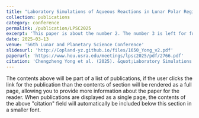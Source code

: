 ```yaml
---
title: "Laboratory Simulations of Aqueous Reactions in Lunar Polar Regions"
collection: publications
category: conference
permalink: /publication/LPSC2025
excerpt: 'This paper is about the number 2. The number 3 is left for future work.'
date: 2025-03-13
venue: '56th Lunar and Planetary Science Conference'
slidesurl: 'http://Copland-yz.github.io/files/1650_Yong_v2.pdf'
paperurl: 'https://www.hou.usra.edu/meetings/lpsc2025/pdf/2766.pdf'
citation: 'Chengzheng Yong et al. (2025). &quot;Laboratory Simulations of Aqueous Reactions in Lunar Polar Regions.&quot; <i>56th LPSC</i>. Abstract #2766.'
---
```


The contents above will be part of a list of publications, if the user clicks the link for the publication than the contents of section will be rendered as a full page, allowing you to provide more information about the paper for the reader. When publications are displayed as a single page, the contents of the above "citation" field will automatically be included below this section in a smaller font.
